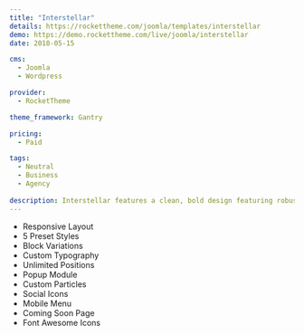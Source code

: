 ```yaml
---
title: "Interstellar"
details: https://rockettheme.com/joomla/templates/interstellar
demo: https://demo.rockettheme.com/live/joomla/interstellar
date: 2018-05-15

cms: 
  - Joomla
  - Wordpress

provider: 
  - RocketTheme

theme_framework: Gantry

pricing:
  - Paid

tags:
  - Neutral
  - Business
  - Agency
  
description: Interstellar features a clean, bold design featuring robust use of color, background elements, and a generous selection of unique particles that make creating your website a breeze, all configurable at the touch of a button.
---
```


* Responsive Layout
* 5 Preset Styles
* Block Variations
* Custom Typography
* Unlimited Positions
* Popup Module
* Custom Particles
* Social Icons
* Mobile Menu
* Coming Soon Page
* Font Awesome Icons	